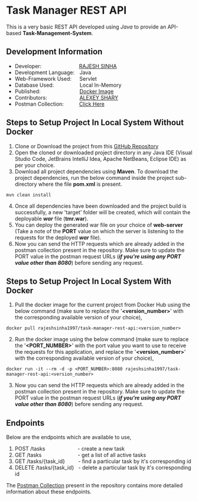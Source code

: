 # Task Manager REST API
This is a very basic REST API developed using _Java_ to provide an API-based **Task-Management-System**.

## Development Information
- Developer:&emsp;&emsp;&emsp;&emsp;&emsp;&emsp;&emsp;&nbsp;[RAJESH SINHA](https://github.com/rajeshsinha1997)
- Development Language:&emsp;Java
- Web-Framework Used:&emsp;&nbsp;&nbsp;Servlet
- Database Used:&emsp;&emsp;&emsp;&emsp;&emsp;Local In-Memory
- Published:&emsp;&emsp;&emsp;&emsp;&emsp;&emsp;&emsp;&nbsp;&nbsp;[Docker Image](https://hub.docker.com/r/rajeshsinha1997/task-manager-rest-api)
- Contributors:&emsp;&emsp;&emsp;&emsp;&emsp;&emsp;&nbsp;[ALEXEY SHARY](https://github.com/AlexeyShary)
- Postman Collection:&emsp;&emsp;&emsp;[Click Here](https://github.com/rajeshsinha1997/task-manager-rest-java/blob/main/tmr/postman_collection/task-manager-rest-api.postman_collection.json)

## Steps to Setup Project In Local System Without Docker
1. Clone or Download the project from this [GitHub Repository](https://github.com/rajeshsinha1997/task-manager-rest-java/tree/main)
2. Open the cloned or downloaded project directory in any Java IDE (Visual Studio Code, JetBrains IntelliJ Idea, Apache NetBeans, Eclipse IDE) as per your choice.
3. Download all project dependencies using **Maven**. To download the project dependencies, run the below command inside the project sub-directory where the file **pom.xml** is present.
```
mvn clean install
```
4. Once all dependencies have been downloaded and the project build is successfully, a new 'target' folder will be created, which will contain the deployable ___war___ file (**tmr.war**).
5. You can deploy the generated war file on your choice of **web-server** (Take a note of the **PORT** value on which the server is listening to the requests for the deployed ___war___ file).
6. Now you can send the HTTP requests which are already added in the postman collection present in the repository. Make sure to update the PORT value in the postman request URLs (___if you're using any PORT value other than 8080___) before sending any request.

## Steps to Setup Project In Local System With Docker
1. Pull the docker image for the current project from Docker Hub using the below command (make sure to replace the '**<version_number>**' with the corresponding available version of your choice),
```
docker pull rajeshsinha1997/task-manager-rest-api:<version_number>
```

2. Run the docker image using the below command (make sure to replace the '**<PORT_NUMBER>**' with the port value you want to use to receive the requests for this application, and replace the '**<version_number>**' with the corresponding available version of your choice),
```
docker run -it --rm -d -p <PORT_NUMBER>:8080 rajeshsinha1997/task-manager-rest-api:<version_number>
```

3. Now you can send the HTTP requests which are already added in the postman collection present in the repository. Make sure to update the PORT value in the postman request URLs (___if you're using any PORT value other than 8080___) before sending any request.

## Endpoints
Below are the endpoints which are available to use,
1. POST /tasks&emsp;&emsp;&emsp;&emsp;&emsp;&emsp;&nbsp;- create a new task
2. GET /tasks&emsp;&emsp;&emsp;&emsp;&emsp;&emsp;&emsp;- get a list of all active tasks
3. GET /tasks/{task_id}&emsp;&emsp;&nbsp;&nbsp;- find a particular task by it's corresponding id
4. DELETE /tasks/{task_id}&nbsp;&nbsp;&nbsp;- delete a particular task by it's corresponding id

The [Postman Collection](https://github.com/rajeshsinha1997/task-manager-rest-java/blob/main/tmr/postman_collection/task-manager-rest-api.postman_collection.json) present in the repository contains more detailed information about these endpoints.
